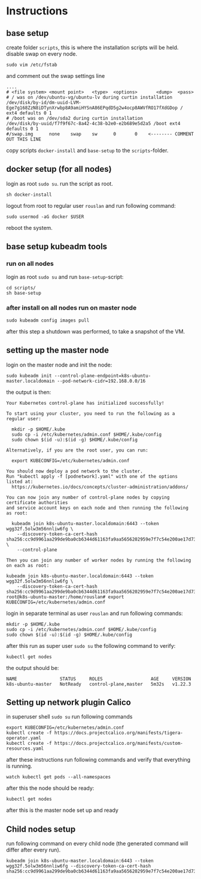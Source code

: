 # Instructions
## base setup
create folder `scripts`, this is where the installation scripts will be held.
disable swap on every node.
```shell
sudo vim /etc/fstab 
```
and comment out the swap settings line
```shell
....
# <file system> <mount point>   <type>  <options>       <dump>  <pass>
# / was on /dev/ubuntu-vg/ubuntu-lv during curtin installation
/dev/disk/by-id/dm-uuid-LVM-Ege7g168ZzN8iDTynXrwbp8A9amiHYSnA86EPqdD5g2w4ocp8AWVfRO17fXdGDop / ext4 defaults 0 1
# /boot was on /dev/sda2 during curtin installation
/dev/disk/by-uuid/f7f9f67c-8a42-4c38-b2e0-e2b689e5d2a5 /boot ext4 defaults 0 1
#/swap.img      none    swap    sw      0       0    <-------- COMMENT OUT THIS LINE

```
copy scripts `docker-install` and `base-setup` to the `scripts`-folder.
## docker setup (for all nodes)
login as root `sudo su`.
run the script as root.
```shell
sh docker-install
```
logout from root to regular user `rouslan` and run following command:
```shell
sudo usermod -aG docker $USER
```
reboot the system.
## base setup kubeadm tools
### run on all nodes
login as root `sudo su` and run `base-setup`-script:
```shell
cd scripts/
sh base-setup 
```
### after install on all nodes run on master node
```shell
sudo kubeadm config images pull
```
after this step a shutdown was performed, to take a snapshot of the VM.

## setting up the master node
login on the master node and init the node:
```shell
sudo kubeadm init --control-plane-endpoint=k8s-ubuntu-master.localdomain --pod-network-cidr=192.168.0.0/16
```
the output is then:
```shell
Your Kubernetes control-plane has initialized successfully!

To start using your cluster, you need to run the following as a regular user:

  mkdir -p $HOME/.kube
  sudo cp -i /etc/kubernetes/admin.conf $HOME/.kube/config
  sudo chown $(id -u):$(id -g) $HOME/.kube/config

Alternatively, if you are the root user, you can run:

  export KUBECONFIG=/etc/kubernetes/admin.conf

You should now deploy a pod network to the cluster.
Run "kubectl apply -f [podnetwork].yaml" with one of the options listed at:
  https://kubernetes.io/docs/concepts/cluster-administration/addons/

You can now join any number of control-plane nodes by copying certificate authorities
and service account keys on each node and then running the following as root:

  kubeadm join k8s-ubuntu-master.localdomain:6443 --token wgg32f.5olw3m56nnliw6fg \
	--discovery-token-ca-cert-hash sha256:cc9d9961aa299de9ba0cb6344d61163fa9aa5656202959e7f7c54e200ae17d73 \
	--control-plane 

Then you can join any number of worker nodes by running the following on each as root:

kubeadm join k8s-ubuntu-master.localdomain:6443 --token wgg32f.5olw3m56nnliw6fg \
	--discovery-token-ca-cert-hash sha256:cc9d9961aa299de9ba0cb6344d61163fa9aa5656202959e7f7c54e200ae17d73 
root@k8s-ubuntu-master:/home/rouslan# export KUBECONFIG=/etc/kubernetes/admin.conf

```
login in separate terminal as user `rouslan` and run following commands:
```shell
mkdir -p $HOME/.kube
sudo cp -i /etc/kubernetes/admin.conf $HOME/.kube/config
sudo chown $(id -u):$(id -g) $HOME/.kube/config
```
after this run as super user `sudo su` the following command to verify:
```shell
kubectl get nodes
```
the output should be:
```shell
NAME                STATUS     ROLES                  AGE     VERSION
k8s-ubuntu-master   NotReady   control-plane,master   5m32s   v1.22.3
```
## Setting up network plugin Calico
in superuser shell `sudo su` run following commands
```shell
export KUBECONFIG=/etc/kubernetes/admin.conf
kubectl create -f https://docs.projectcalico.org/manifests/tigera-operator.yaml
kubectl create -f https://docs.projectcalico.org/manifests/custom-resources.yaml
```
after these instructions run following commands and verify that everything is running.
```shell
watch kubectl get pods --all-namespaces
```
after this the node should be ready:
```shell
kubectl get nodes
```
after this is the master node set up and ready
## Child nodes setup
run following command on every child node (the generated command will differ after every run).
```shell
kubeadm join k8s-ubuntu-master.localdomain:6443 --token wgg32f.5olw3m56nnliw6fg --discovery-token-ca-cert-hash sha256:cc9d9961aa299de9ba0cb6344d61163fa9aa5656202959e7f7c54e200ae17d73
```
